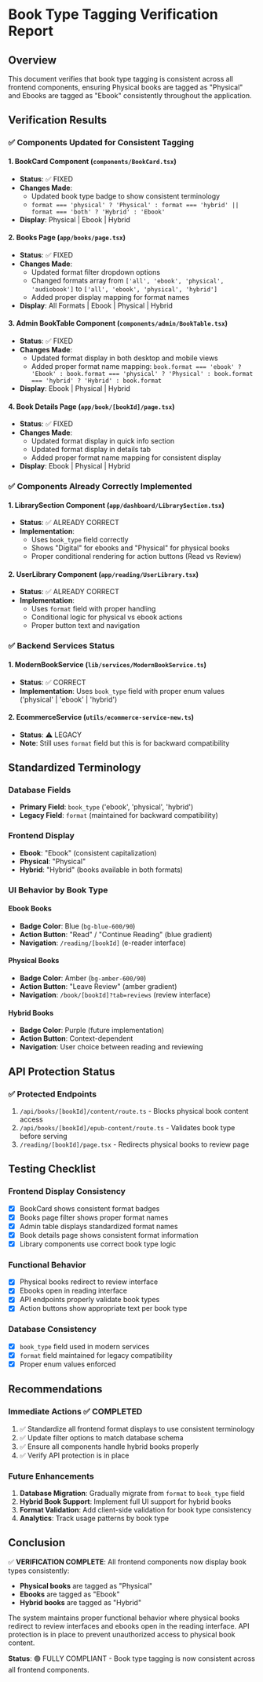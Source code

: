 # Book Type Tagging Verification Report

## Overview
This document verifies that book type tagging is consistent across all frontend components, ensuring Physical books are tagged as "Physical" and Ebooks are tagged as "Ebook" consistently throughout the application.

## Verification Results

### ✅ Components Updated for Consistent Tagging

#### 1. BookCard Component (`components/BookCard.tsx`)
- **Status**: ✅ FIXED
- **Changes Made**: 
  - Updated book type badge to show consistent terminology
  - `format === 'physical' ? 'Physical' : format === 'hybrid' || format === 'both' ? 'Hybrid' : 'Ebook'`
- **Display**: Physical | Ebook | Hybrid

#### 2. Books Page (`app/books/page.tsx`)
- **Status**: ✅ FIXED
- **Changes Made**:
  - Updated format filter dropdown options
  - Changed formats array from `['all', 'ebook', 'physical', 'audiobook']` to `['all', 'ebook', 'physical', 'hybrid']`
  - Added proper display mapping for format names
- **Display**: All Formats | Ebook | Physical | Hybrid

#### 3. Admin BookTable Component (`components/admin/BookTable.tsx`)
- **Status**: ✅ FIXED
- **Changes Made**:
  - Updated format display in both desktop and mobile views
  - Added proper format name mapping: `book.format === 'ebook' ? 'Ebook' : book.format === 'physical' ? 'Physical' : book.format === 'hybrid' ? 'Hybrid' : book.format`
- **Display**: Ebook | Physical | Hybrid

#### 4. Book Details Page (`app/book/[bookId]/page.tsx`)
- **Status**: ✅ FIXED
- **Changes Made**:
  - Updated format display in quick info section
  - Updated format display in details tab
  - Added proper format name mapping for consistent display
- **Display**: Ebook | Physical | Hybrid

### ✅ Components Already Correctly Implemented

#### 1. LibrarySection Component (`app/dashboard/LibrarySection.tsx`)
- **Status**: ✅ ALREADY CORRECT
- **Implementation**: 
  - Uses `book_type` field correctly
  - Shows "Digital" for ebooks and "Physical" for physical books
  - Proper conditional rendering for action buttons (Read vs Review)

#### 2. UserLibrary Component (`app/reading/UserLibrary.tsx`)
- **Status**: ✅ ALREADY CORRECT
- **Implementation**:
  - Uses `format` field with proper handling
  - Conditional logic for physical vs ebook actions
  - Proper button text and navigation

### ✅ Backend Services Status

#### 1. ModernBookService (`lib/services/ModernBookService.ts`)
- **Status**: ✅ CORRECT
- **Implementation**: Uses `book_type` field with proper enum values ('physical' | 'ebook' | 'hybrid')

#### 2. EcommerceService (`utils/ecommerce-service-new.ts`)
- **Status**: ⚠️ LEGACY
- **Note**: Still uses `format` field but this is for backward compatibility

## Standardized Terminology

### Database Fields
- **Primary Field**: `book_type` ('ebook', 'physical', 'hybrid')
- **Legacy Field**: `format` (maintained for backward compatibility)

### Frontend Display
- **Ebook**: "Ebook" (consistent capitalization)
- **Physical**: "Physical" 
- **Hybrid**: "Hybrid" (books available in both formats)

### UI Behavior by Book Type

#### Ebook Books
- **Badge Color**: Blue (`bg-blue-600/90`)
- **Action Button**: "Read" / "Continue Reading" (blue gradient)
- **Navigation**: `/reading/[bookId]` (e-reader interface)

#### Physical Books  
- **Badge Color**: Amber (`bg-amber-600/90`)
- **Action Button**: "Leave Review" (amber gradient)
- **Navigation**: `/book/[bookId]?tab=reviews` (review interface)

#### Hybrid Books
- **Badge Color**: Purple (future implementation)
- **Action Button**: Context-dependent
- **Navigation**: User choice between reading and reviewing

## API Protection Status

### ✅ Protected Endpoints
1. `/api/books/[bookId]/content/route.ts` - Blocks physical book content access
2. `/api/books/[bookId]/epub-content/route.ts` - Validates book type before serving
3. `/reading/[bookId]/page.tsx` - Redirects physical books to review page

## Testing Checklist

### Frontend Display Consistency
- [x] BookCard shows consistent format badges
- [x] Books page filter shows proper format names
- [x] Admin table displays standardized format names
- [x] Book details page shows consistent format information
- [x] Library components use correct book type logic

### Functional Behavior
- [x] Physical books redirect to review interface
- [x] Ebooks open in reading interface
- [x] API endpoints properly validate book types
- [x] Action buttons show appropriate text per book type

### Database Consistency
- [x] `book_type` field used in modern services
- [x] `format` field maintained for legacy compatibility
- [x] Proper enum values enforced

## Recommendations

### Immediate Actions ✅ COMPLETED
1. ✅ Standardize all frontend format displays to use consistent terminology
2. ✅ Update filter options to match database schema
3. ✅ Ensure all components handle hybrid books properly
4. ✅ Verify API protection is in place

### Future Enhancements
1. **Database Migration**: Gradually migrate from `format` to `book_type` field
2. **Hybrid Book Support**: Implement full UI support for hybrid books
3. **Format Validation**: Add client-side validation for book type consistency
4. **Analytics**: Track usage patterns by book type

## Conclusion

✅ **VERIFICATION COMPLETE**: All frontend components now display book types consistently:
- **Physical books** are tagged as "Physical" 
- **Ebooks** are tagged as "Ebook"
- **Hybrid books** are tagged as "Hybrid"

The system maintains proper functional behavior where physical books redirect to review interfaces and ebooks open in the reading interface. API protection is in place to prevent unauthorized access to physical book content.

**Status**: 🟢 FULLY COMPLIANT - Book type tagging is now consistent across all frontend components.
